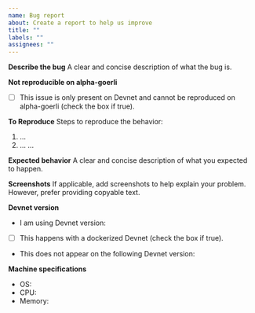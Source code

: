 ```yaml
---
name: Bug report
about: Create a report to help us improve
title: ""
labels: ""
assignees: ""
---
```


**Describe the bug**
A clear and concise description of what the bug is.

**Not reproducible on alpha-goerli**

- [ ] This issue is only present on Devnet and cannot be reproduced on alpha-goerli (check the box if true).

**To Reproduce**
Steps to reproduce the behavior:

1. ...
2. ...
   ...

**Expected behavior**
A clear and concise description of what you expected to happen.

**Screenshots**
If applicable, add screenshots to help explain your problem. However, prefer providing copyable text.

**Devnet version**

- I am using Devnet version:
- [ ] This happens with a dockerized Devnet (check the box if true).
- This does not appear on the following Devnet version:

**Machine specifications**

- OS:
- CPU:
- Memory:
